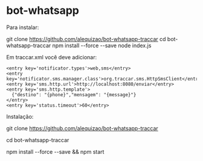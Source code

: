 # bot-whatsapp

Para instalar:

git clone https://github.com/alequizao/bot-whatsapp-traccar
cd bot-whatsapp-traccar
npm install --force --save
node index.js

Em traccar.xml você deve adicionar:

    <entry key='notificator.types'>web,sms</entry>
    <entry key='notificator.sms.manager.class'>org.traccar.sms.HttpSmsClient</entry>
    <entry key='sms.http.url'>http://localhost:8080/enviar</entry>
    <entry key='sms.http.template'>
      {"destino": "{phone}","mensagem": "{message}"}
    </entry>
    <entry key='status.timeout'>60</entry>
    


Instalação:

git clone https://github.com/alequizao/bot-whatsapp-traccar

cd bot-whatsapp-traccar

npm install --force --save && npm start
